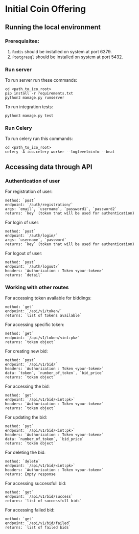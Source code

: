 # Initial Coin Offering

## Running the local environment

### Prerequisites:
1. `Redis` should be installed on system at port 6379.
2. `Postgresql` should be installed on system at port 5432.

### Run server
To run server run these commands:

    cd <path_to_ico_root>
    pip install -r requirements.txt
    python3 manage.py runserver

To run integration tests:

    python3 manage.py test


### Run Celery
To run celery run this commands:

    cd <path_to_ico_root>
    celery -A ico.celery worker --loglevel=info --beat


## Accessing data through API
### Authentication of user
For registration of user:

    method: `post`
    endpoint: `/auth/registration/`
    args: `email`, `username`, `password1`, `password2`
    returns: `key` (token that will be used for authentication)

For login of user:

    method: `post`
    endpoint: `/auth/login/`
    args: `username`, `password`
    returns: `key` (token that will be used for authentication)
    
For logout of user:

    method: `post`
    endpoint: `/auth/logout/`
    headers: `Authorization : Token <your-token>`
    returns: `detail`
    
### Working with other routes
For accessing token available for biddings:
    
    method: `get`
    endpoint: `/api/v1/token/`
    returns: `list of tokens available`
    
For accessing specific token:
     
    method: `get`
    endpoint: `/api/v1/token/<int:pk>`
    returns: `token object`
    
For creating new bid:
    
    method: `post`
    endpoint: `/api/v1/bid/`
    headers: `Authorization : Token <your-token>`
    data: `token`, `number_of_token`, `bid_price`
    returns: `token object`
    
For accessing the bid:
    
    method: `get`
    endpoint: `/api/v1/bid/<int:pk>`
    headers: `Authorization : Token <your-token>`
    returns: `token object`

For updating the bid:
    
    method: `put`
    endpoint: `/api/v1/bid/<int:pk>`
    headers: `Authorization : Token <your-token>`
    data: `number_of_token`, `bid_price`
    returns: `token object`


For deleting the bid:
    
    method: `delete`
    endpoint: `/api/v1/bid/<int:pk>`
    headers: `Authorization : Token <your-token>`
    returns: Empty response


For accessing successfull bid:
    
    method: `get`
    endpoint: `/api/v1/bid/success`
    returns: `list of successfull bids`


For accessing failed bid:
    
    method: `get`
    endpoint: `/api/v1/bid/failed`
    returns: `list of failed bids`